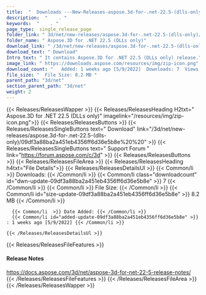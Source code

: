 ```yaml
---
title:  "  Downloads ---New-Releases-aspose.3d-for-.net-22.5-(dlls-only) . " 
description:  "    . " 
keywords:  "    . " 
page_type:  single_release_page
folder_link: " 3d/net/new-releases/aspose.3d-for-.net-22.5-(dlls-only)/"
folder_name: " Aspose.3D for .NET 22.5 (DLLs only)"
download_link: " /3d/net/new-releases/aspose.3d-for-.net-22.5-(dlls-only)/09df3a88ba2a451eb4356ff6d36e5b8e"
download_text: " Download"
Intro_text: " It contains Aspose.3D for .NET 22.5 (DLLs only) release."
image_link: " https://downloads.aspose.com/resources/img/zip-icon.png"
download_count: "   Added: 1 weeks ago [5/9/2022]  Downloads: 7  Views: 5"
file_size: "  File Size: 8.2 MB "
parent_path: "3d/net"
section_parent_path: "3d/net"
weight: 2 
---
```


{{< Releases/ReleasesWapper >}}
  {{< Releases/ReleasesHeading H2txt=" Aspose.3D for .NET 22.5 (DLLs only)" imagelink="/resources/img/zip-icon.png">}}
  {{< Releases/ReleasesButtons >}}
    {{< Releases/ReleasesSingleButtons text=" Download" link="/3d/net/new-releases/aspose.3d-for-.net-22.5-(dlls-only)/09df3a88ba2a451eb4356ff6d36e5b8e%20%20" >}}
    {{< Releases/ReleasesSingleButtons text=" Support Forum " link="https://forum.aspose.com/c/3d" >}}
  {{< Releases/ReleasesButtons >}}
  {{< Releases/ReleasesFileArea >}}
    {{< Releases/ReleasesHeading h4txt="File Details">}}
    {{< Releases/ReleasesDetailsUl >}}
            {{< Common/li  >}} Downloads: {{< /Common/li >}} 
      {{< Common/li class="downloadcount" id="dwn-update-09df3a88ba2a451eb4356ff6d36e5b8e" >}} 7 {{< /Common/li >}} 
      {{< Common/li  >}} File Size: {{< /Common/li >}} 
      {{< Common/li id="size-update-09df3a88ba2a451eb4356ff6d36e5b8e" >}} 8.2 MB {{< /Common/li >}} 


      {{< Common/li  >}} Date Added: {{< /Common/li >}} 
      {{< Common/li id="added-update-09df3a88ba2a451eb4356ff6d36e5b8e" >}} : 1 weeks ago [5/9/2022] {{< /Common/li >}} 

    {{< /Releases/ReleasesDetailsUl >}}

  {{< Releases/ReleasesFileFeatures >}}
      <h4>Release Notes</h4><div><a href="https://docs.aspose.com/3d/net/aspose-3d-for-net-22-5-release-notes/">https://docs.aspose.com/3d/net/aspose-3d-for-net-22-5-release-notes/</a></div>
  {{< /Releases/ReleasesFileFeatures >}}
 {{< /Releases/ReleasesFileArea >}}
{{< /Releases/ReleasesWapper >}}



